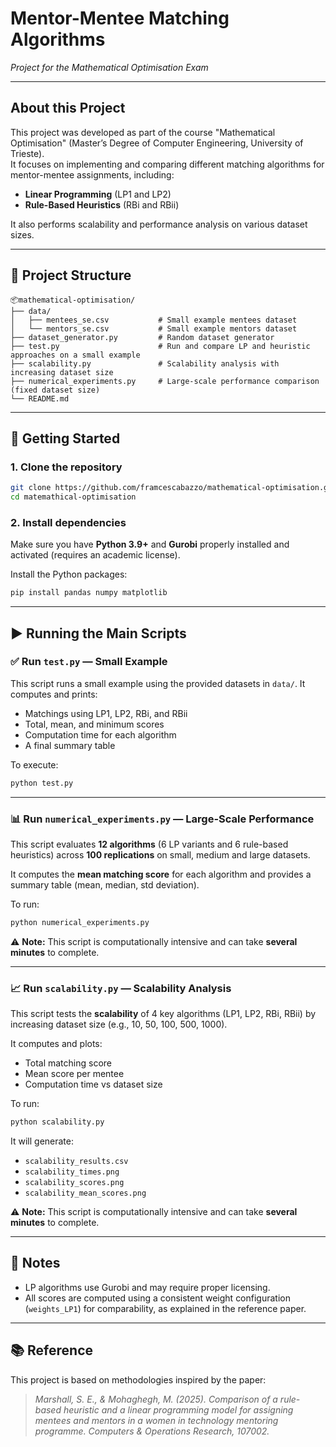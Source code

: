 # Mentor-Mentee Matching Algorithms
_Project for the Mathematical Optimisation Exam_

---

## About this Project

This project was developed as part of the course "Mathematical Optimisation" (Master’s Degree of Computer Engineering, University of Trieste).  
It focuses on implementing and comparing different matching algorithms for mentor-mentee assignments, including:

- **Linear Programming** (LP1 and LP2)
- **Rule-Based Heuristics** (RBi and RBii)

It also performs scalability and performance analysis on various dataset sizes. 

---

## 📁 Project Structure

```
📦mathematical-optimisation/
├── data/
│   ├── mentees_se.csv           # Small example mentees dataset
│   └── mentors_se.csv           # Small example mentors dataset
├── dataset_generator.py         # Random dataset generator
├── test.py                      # Run and compare LP and heuristic approaches on a small example
├── scalability.py               # Scalability analysis with increasing dataset size
├── numerical_experiments.py     # Large-scale performance comparison (fixed dataset size)
└── README.md
```

---

## 🚀 Getting Started

### 1. Clone the repository

```bash
git clone https://github.com/framcescabazzo/mathematical-optimisation.git
cd matemathical-optimisation
```

### 2. Install dependencies

Make sure you have **Python 3.9+** and **Gurobi** properly installed and activated (requires an academic license).

Install the Python packages:

```bash
pip install pandas numpy matplotlib
```

---

## ▶️ Running the Main Scripts

### ✅ Run `test.py` — Small Example

This script runs a small example using the provided datasets in `data/`. It computes and prints:

- Matchings using LP1, LP2, RBi, and RBii
- Total, mean, and minimum scores 
- Computation time for each algorithm
- A final summary table

To execute:

```bash
python test.py
```

---

### 📊 Run `numerical_experiments.py` — Large-Scale Performance

This script evaluates **12 algorithms** (6 LP variants and 6 rule-based heuristics) across **100 replications** on small, medium and large datasets.

It computes the **mean matching score** for each algorithm and provides a summary table (mean, median, std deviation).

To run:

```bash
python numerical_experiments.py
```

⚠️ **Note:** This script is computationally intensive and can take **several minutes** to complete.

---

### 📈 Run `scalability.py` — Scalability Analysis

This script tests the **scalability** of 4 key algorithms (LP1, LP2, RBi, RBii) by increasing dataset size (e.g., 10, 50, 100, 500, 1000).

It computes and plots:
- Total matching score 
- Mean score per mentee 
- Computation time vs dataset size

To run:

```bash
python scalability.py
```

It will generate:
- `scalability_results.csv`
- `scalability_times.png`
- `scalability_scores.png`
- `scalability_mean_scores.png`

⚠️ **Note:** This script is computationally intensive and can take **several minutes** to complete.


---

## 📌 Notes

- LP algorithms use Gurobi and may require proper licensing.
- All scores are computed using a consistent weight configuration (`weights_LP1`) for comparability, as explained in the reference paper.

---

## 📚 Reference

This project is based on methodologies inspired by the paper:

> *Marshall, S. E., & Mohaghegh, M. (2025). Comparison of a rule-based heuristic and a linear programming model for assigning mentees and mentors in a women in technology mentoring programme. Computers & Operations Research, 107002.*
